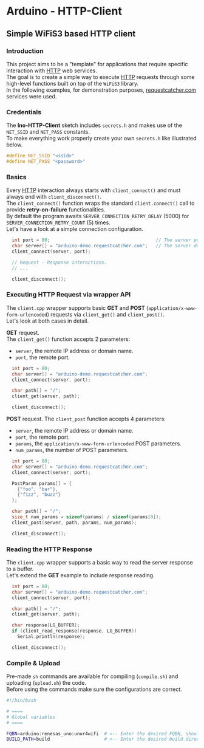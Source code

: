 # Arduino - HTTP-Client 

## Simple WiFiS3 based HTTP client

### Introduction

This project aims to be a "template" for applications that require specific interaction with [HTTP](https://en.wikipedia.org/wiki/HTTP) web services.  
The goal is to create a simple way to execute [HTTP](https://en.wikipedia.org/wiki/HTTP) requests through some high-level functions built on top of the `WiFiS3` library.  
In the following examples, for demonstration purposes, [requestcatcher.com](https://requestcatcher.com/) services were used.

### Credentials

The **Ino-HTTP-Client** sketch includes `secrets.h` and makes use of the `NET_SSID` and `NET_PASS` constants.  
To make everything work properly create your own `secrets.h` like illustrated below.

```c
#define NET_SSID "<ssid>"
#define NET_PASS "<password>"
```

### Basics

Every [HTTP](https://en.wikipedia.org/wiki/HTTP) interaction always starts with `client_connect()` and must always end with `client_disconnect()`.  
The `client_connect()` function wraps the standard `client.connect()` call to provide **retry-on-failure** functionalities.  
By default the program awaits `SERVER_CONNECTION_RETRY_DELAY` (5000) for `SERVER_CONNECTION_RETRY_COUNT` (5) times.  
Let's have a look at a simple connection configuration.

```c
  int port = 80;                                       // The server port, usually 80 (TCP/HTTP) or 443 (TCP/HTTPS).
  char server[] = "arduino-demo.requestcatcher.com";   // The server domain or IP address.
  client_connect(server, port);

  // Request - Response interactions.
  // ... 

  client_disconnect();
```

### Executing HTTP Request via wrapper API

The `client.cpp` wrapper supports basic **GET** and **POST** (`application/x-www-form-urlencoded`) requests via `client_get()` and `client_post()`.  
Let's look at both cases in detail.

**GET** request.  
The `client_get()` function accepts 2 parameters:

- `server`, the remote IP address or domain name.
- `port`, the remote port.

```c
  int port = 80;
  char server[] = "arduino-demo.requestcatcher.com";
  client_connect(server, port);

  char path[] = "/";
  client_get(server, path);

  client_disconnect();
```

**POST** request.
The `client_post` function accepts 4 parameters:

- `server`, the remote IP address or domain name.
- `port`, the remote port.
- `params`, the `application/x-www-form-urlencoded` POST parameters.
- `num_params`, the number of POST parameters.

```c
  int port = 80;
  char server[] = "arduino-demo.requestcatcher.com";
  client_connect(server, port);

  PostParam params[] = {
    {"foo", "bar"},
    {"fizz", "buzz"}
  };

  char path[] = "/";
  size_t num_params = sizeof(params) / sizeof(params[0]);
  client_post(server, path, params, num_params);

  client_disconnect();
```

### Reading the HTTP Response

The `client.cpp` wrapper supports a basic way to read the server response to a buffer.  
Let's extend the **GET** example to include response reading.

```c
  int port = 80;
  char server[] = "arduino-demo.requestcatcher.com";
  client_connect(server, port);

  char path[] = "/";
  client_get(server, path);

  char response[LG_BUFFER];
  if (client_read_response(response, LG_BUFFER))
    Serial.println(response);

  client_disconnect();
```

### Compile & Upload

Pre-made `sh` commands are available for compiling (`compile.sh`) and uploading (`upload.sh`) the code.  
Before using the commands make sure the configurations are correct.

```bash
#!/bin/bash

# ====
# Global variables
# ====

FQBN=arduino:renesas_uno:unor4wifi  # <-- Enter the desired FQBN, should be something like "arduino:renesas_uno:unor4wifi"
BUILD_PATH=build                    # <-- Enter the desired build directory path, should be somethind like "build"
```
